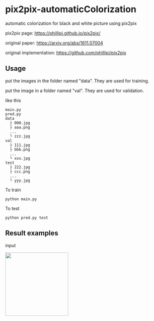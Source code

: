 # pix2pix-automaticColorization
automatic colorization for black and white picture using pix2pix

pix2pix page: https://phillipi.github.io/pix2pix/

original paper: https://arxiv.org/abs/1611.07004

original implementation: https://github.com/phillipi/pix2pix

## Usage
put the images in the folder named "data". They are used for training. 
       
put the image in a folder named "val". They are used for validation.

like this
```
main.py
pred.py
data
  ├ 000.jpg
  ├ aaa.png
  ...
  └ zzz.jpg
val
  ├ 111.jpg
  ├ bbb.png
  ...
  └ xxx.jpg
test
  ├ 222.jpg
  ├ ccc.png
  ...
  └ yyy.jpg 
```

To train
```
python main.py
```

To test
```
python pred.py test
```

## Result examples
input

<img src = 'ouput/5_xval.png' width = '200px'>


